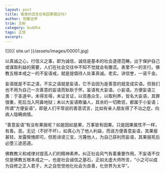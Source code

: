 ```yaml
---
layout: post
title: 善意的谎言也有因果报应吗?
author: 觉醒法师
trim: 王盼
category: buddha
tags: 正信
excerpt:
---
```


![]({{ site.url }}/assets/images/00001.jpg)

以真诚之心，行信义之事，即为诚信，诚信是基本的社会道德范畴。出于保护自己或谋取利益的需要，人们在社会交往中不知不觉就会有撒谎。表里不一的言行。佛教五根本戒之一的不妄语戒，就是提倡待人处事真诚。老实。讲信誉，一诺千金。

妄语就是不实之语，不实之语就是妄语，它不会因为是善意的就变成实语。但我们也不用为自己一次善意的妄语而耿耿于怀。妄语有大妄语。小妄语。方便妄语三类：于圣道中，未得言得，未证言证，以诳愚众生，以取利养，皆名大妄语，其罪很重，死后当入阿鼻地狱；未以大妄语欺骗人，其余的一切欺诳，都属于小妄语；所谓“方便妄语”，即是人们平常说的善意谎言，比如有亲人朋友得了不治之症，向病人隐瞒病情。

“善意妄语”有没有果报呢？如是因如是果，万事皆有因果。只是因果属性不一样，有善。恶。无记（不好不坏），如真心为了他人利益，而说方便善意妄语，其果报甚轻，发露惭愧即可。但若诽谤三宝，污蔑他人，为自己获利而妄语，其果报死后必堕三途恶道。

佛教教义和戒律对提高人们的精神素养。纠正社会风气有着重要作用。不妄语不仅仅是佛教五根本戒之一，也是社会诚信之基石，正如太虚大师所言，“小之可以成为自修之正人君子，大之自觉觉他化社会为良善，化世界为太平”。

